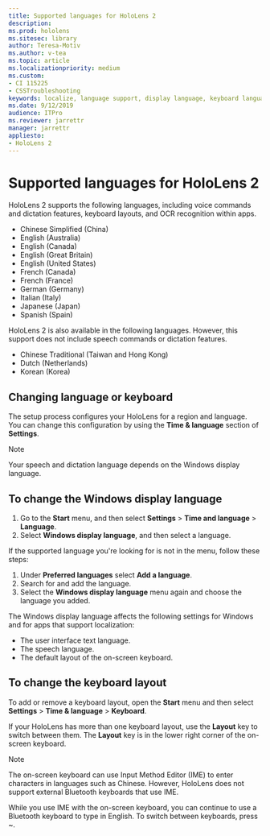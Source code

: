 ```yaml
---
title: Supported languages for HoloLens 2
description: 
ms.prod: hololens
ms.sitesec: library
author: Teresa-Motiv
ms.author: v-tea
ms.topic: article
ms.localizationpriority: medium
ms.custom: 
- CI 115225
- CSSTroubleshooting
keywords: localize, language support, display language, keyboard language, IME, keyboard layout
ms.date: 9/12/2019
audience: ITPro
ms.reviewer: jarrettr
manager: jarrettr
appliesto:
- HoloLens 2
---
```


# Supported languages for HoloLens 2

HoloLens 2 supports the following languages, including voice commands and dictation features, keyboard layouts, and OCR recognition within apps.

- Chinese Simplified (China)
- English (Australia)
- English (Canada)
- English (Great Britain)
- English (United States)
- French (Canada)
- French (France)
- German (Germany)
- Italian (Italy)
- Japanese (Japan)
- Spanish (Spain)

HoloLens 2 is also available in the following languages. However, this support does not include speech commands or dictation features.

- Chinese Traditional (Taiwan and Hong Kong)
- Dutch (Netherlands)
- Korean (Korea)

## Changing language or keyboard

The setup process configures your HoloLens for a region and language. You can change this configuration by using the **Time & language** section of **Settings**.

> [!NOTE]
> Your speech and dictation language depends on the Windows display language.

## To change the Windows display language

1. Go to the **Start** menu, and then select **Settings** > **Time and language** > **Language**.
2. Select **Windows display language**, and then select a language.  

If the supported language you're looking for is not in the menu, follow these steps: 

1. Under **Preferred languages** select **Add a language**. 
2. Search for and add the language.
3. Select the **Windows display language** menu again and choose the language you added.

The Windows display language affects the following settings for Windows and for apps that support localization:

- The user interface text language.
- The speech language.
- The default layout of the on-screen keyboard.

## To change the keyboard layout

To add or remove a keyboard layout, open the **Start** menu and then select **Settings** > **Time & language** > **Keyboard**.

If your HoloLens has more than one keyboard layout, use the **Layout** key to switch between them. The **Layout** key is in the lower right corner of the on-screen keyboard.

> [!NOTE]
> The on-screen keyboard can use Input Method Editor (IME) to enter characters in languages such as Chinese. However, HoloLens does not support external Bluetooth keyboards that use IME.
> 
> While you use IME with the on-screen keyboard, you can continue to use a Bluetooth keyboard to type in English. To switch between keyboards, press ~.
